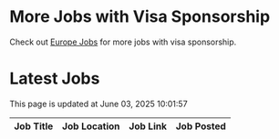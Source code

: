 # More Jobs with Visa Sponsorship

Check out [Europe Jobs](https://github.com/sureshparimi/europejobs#latest-jobs) for more jobs with visa sponsorship.

# Latest Jobs

This page is updated at June 03, 2025 10:01:57

| Job Title | Job Location | Job Link | Job Posted |
| --- | --- | --- | --- |
